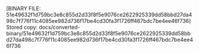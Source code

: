 [BINARY FILE: 51e49632f1d759bc3e8c855d2d33f8f5e9076ce2622925339dd58bbd27da498c7f776f11c4085ee982d736f17be4cd30fa3f1726ff467bdc7be4ee46f736]
Stored copy: docs/converted-binary/51e49632f1d759bc3e8c855d2d33f8f5e9076ce2622925339dd58bbd27da498c7f776f11c4085ee982d736f17be4cd30fa3f1726ff467bdc7be4ee46f736
